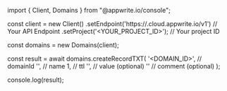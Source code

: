 import { Client, Domains } from "@appwrite.io/console";

const client = new Client()
    .setEndpoint('https://<REGION>.cloud.appwrite.io/v1') // Your API Endpoint
    .setProject('<YOUR_PROJECT_ID>'); // Your project ID

const domains = new Domains(client);

const result = await domains.createRecordTXT(
    '<DOMAIN_ID>', // domainId
    '<NAME>', // name
    1, // ttl
    '<VALUE>', // value (optional)
    '<COMMENT>' // comment (optional)
);

console.log(result);
